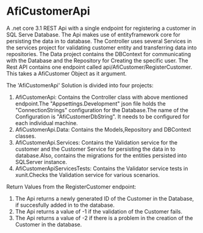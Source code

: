 # AfiCustomerApi
A .net core 3.1 REST Api with a single endpoint for registering a customer in SQL Serve Database. The Api makes use of entityframework core for persisting the data in to database. The Controller uses several Services in the services project for validating customer entity and transferring data into repositories. The Data project contains the DBContext for communicating with the Database and the Repository for Creating the specific user.
The Rest API contains one endpoint called api/AfiCustomer/RegisterCustomer. This takes a AfiCustomer Object as it argument.

The 'AfiCustomerApi' Solution is divided into four projects:
1. AfiCustomerApi: Contains the Controller class with above mentioned endpoint.The "Appsettings.Development" json file holds the     "ConnectionStrings" configuration for the Database.The name of the Configuration is "AfiCustomerDbString". It needs to be configured for  each individual machine. 
2. AfiCustomerApi.Data: Contains the Models,Repository and DBContext classes.
3. AfiCustomerApi.Services: Contains the Validation service for the customer and the Customer Service for persisting the data in to
   database.Also, contains the migrations for the entities persisted into SQLServer instance.
4. AfiCustomerApiServicesTests: Contains the Validator service tests in xunit.Checks the Validation service for various scenarios.

Return Values from the RegisterCustomer endpoint:
1. The Api returns a newly generated ID of the Customer in the Database, if succesfully added in to the database.
2. The Api returns a value of -1 if the validation of the Customer fails.
3. The Api returns a value of -2 if there is a problem in the creation of the Customer in the database. 
